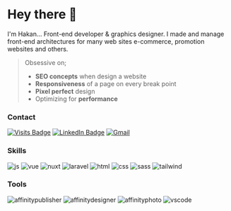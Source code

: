 # Hey there 👋
I'm Hakan... Front-end developer & graphics designer. I made and manage front-end architectures for many web sites e-commerce, promotion websites and others.

> Obsessive on;  
> - **SEO concepts** when design a website  
> - **Responsiveness** of a page on every break point  
> - **Pixel perfect** design  
> - Optimizing for **performance**  


### Contact
[![Visits Badge](https://badges.pufler.dev/visits/hakan-akgul/hakan-akgul?style=for-the-badge)](https://github.com/hakan-akgul)
[![LinkedIn Badge](https://img.shields.io/badge/LinkedIn-OPEN_TO_WORK-informational?style=for-the-badge&logo=linkedin&logoColor=white&color=0D76A8)](https://www.linkedin.com/in/hakan-akgül/)
[![Gmail](https://img.shields.io/badge/Gmail-D14836?style=for-the-badge&logo=gmail&logoColor=white)](mailto:mail.hakanakgul@gmail.com)


### Skills
![js](https://img.shields.io/badge/JavaScript-F7DF1E?style=for-the-badge&logo=javascript&logoColor=black)
![vue](https://img.shields.io/badge/Vue.js-35495E?style=for-the-badge&logo=vue.js&logoColor=4FC08D)
![nuxt](https://img.shields.io/badge/Nuxt.js-35495E?style=for-the-badge&logo=nuxt.js&logoColor=4FC08D)
![laravel](https://img.shields.io/badge/Laravel-FF2D20?style=for-the-badge&logo=laravel&logoColor=white)
![html](https://img.shields.io/badge/HTML5-E34F26?style=for-the-badge&logo=html5&logoColor=white)
![css](https://img.shields.io/badge/CSS3-1572B6?style=for-the-badge&logo=css3&logoColor=white)
![sass](https://img.shields.io/badge/Sass-CC6699?style=for-the-badge&logo=sass&logoColor=white)
![tailwind](https://img.shields.io/badge/Tailwind_CSS-38B2AC?style=for-the-badge&logo=tailwind-css&logoColor=white)

### Tools

![affinitypublisher](https://img.shields.io/badge/affinity_publisher-FFA251?style=for-the-badge&logo=affinity-publisher&logoColor=white)
![affinitydesigner](https://img.shields.io/badge/affinity_designer-04D3FF?style=for-the-badge&logo=affinity-designer&logoColor=white)
![affinityphoto](https://img.shields.io/badge/affinity_photo-FF82FF?style=for-the-badge&logo=affinity-photo&logoColor=white)
![vscode](https://img.shields.io/badge/vs_code-00A6F7?style=for-the-badge&logo=visual-studio-code&logoColor=white)
